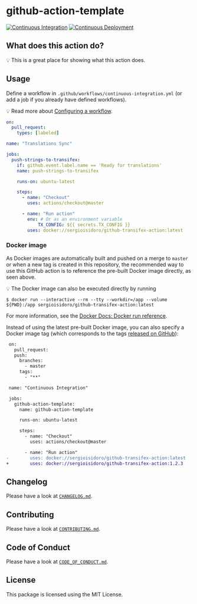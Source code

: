 # github-action-template

[![Continuous Integration](https://github.com/ergebnis/github-action-template/workflows/Continuous%20Integration/badge.svg)](https://github.com/ergebnis/github-action-template/actions)
[![Continuous Deployment](https://github.com/ergebnis/github-action-template/workflows/Continuous%20Deployment/badge.svg)](https://github.com/ergebnis/github-action-template/actions)

## What does this action do?

:bulb: This is a great place for showing what this action does.

## Usage

Define a workflow in `.github/workflows/continuous-integration.yml` (or add a job if you already have defined workflows).

:bulb: Read more about [Configuring a workflow](https://help.github.com/en/articles/configuring-a-workflow).

```yaml
on:
  pull_request:
    types: [labeled]

name: "Translations Sync"

jobs:
  push-strings-to-transifex:
    if: github.event.label.name == 'Ready for translations'
    name: push-strings-to-transifex

    runs-on: ubuntu-latest

    steps:
      - name: "Checkout"
        uses: actions/checkout@master

      - name: "Run action"
        env: # Or as an environment variable
            TX_CONFIG: ${{ secrets.TX_CONFIG }}
        uses: docker://sergioisidoro/github-transifex-action:latest
```

### Docker image

As Docker images are automatically built and pushed on a merge to `master` or when a new tag is created in this repository, the recommended way to use this GitHub action is to reference the pre-built Docker image directly, as seen above.

:bulb: The Docker image can also be executed directly by running

```
$ docker run --interactive --rm --tty --workdir=/app --volume ${PWD}:/app sergioisidoro/github-transifex-action:latest
```

For more information, see the [Docker Docs: Docker run reference](https://docs.docker.com/engine/reference/run/).

Instead of using the latest pre-built Docker image, you can also specify a Docker image tag (which corresponds to the tags [released on GitHub](https://github.com/ergebnis/github-action-template/releases)):

```diff
 on:
   pull_request:
   push:
     branches:
       - master
     tags:
       - "**"

 name: "Continuous Integration"

 jobs:
   github-action-template:
     name: github-action-template

     runs-on: ubuntu-latest

     steps:
       - name: "Checkout"
         uses: actions/checkout@master

       - name: "Run action"
-        uses: docker://sergioisidoro/github-transifex-action:latest
+        uses: docker://sergioisidoro/github-transifex-action:1.2.3
```

## Changelog

Please have a look at [`CHANGELOG.md`](CHANGELOG.md).

## Contributing

Please have a look at [`CONTRIBUTING.md`](.github/CONTRIBUTING.md).

## Code of Conduct

Please have a look at [`CODE_OF_CONDUCT.md`](.github/CODE_OF_CONDUCT.md).

## License

This package is licensed using the MIT License.
